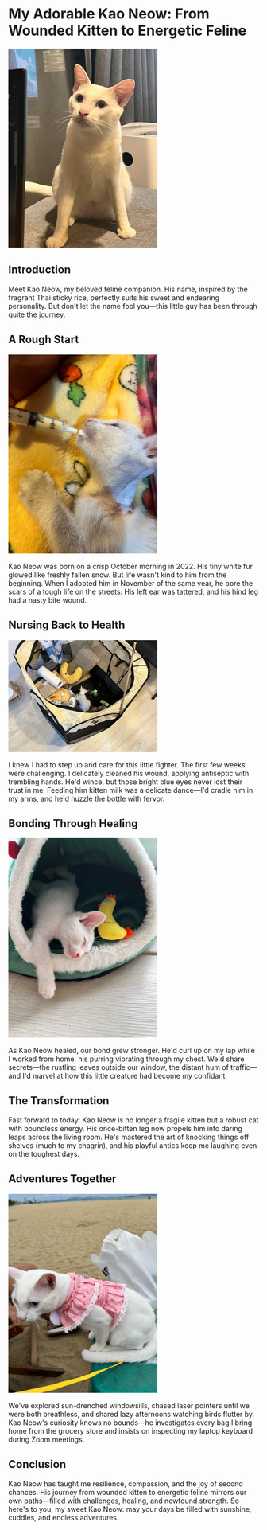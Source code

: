 # My Adorable Kao Neow: From Wounded Kitten to Energetic Feline

<img alt="kaw-neow-is-adorable" src="https://raw.githubusercontent.com/korntewin/intro-website/main/src/pics/kao-neow-is-adorable.jpg" width="300em" height="auto" />

## Introduction

Meet Kao Neow, my beloved feline companion. His name, inspired by the fragrant Thai sticky rice, perfectly suits his sweet and endearing personality. But don't let the name fool you—this little guy has been through quite the journey.

## A Rough Start

<img alt="kaw-neow-firstmet" src="https://raw.githubusercontent.com/korntewin/intro-website/main/src/pics/kao-neow-firstmet.jpg" width="300em" height="auto" />

Kao Neow was born on a crisp October morning in 2022. His tiny white fur glowed like freshly fallen snow. But life wasn't kind to him from the beginning. When I adopted him in November of the same year, he bore the scars of a tough life on the streets. His left ear was tattered, and his hind leg had a nasty bite wound.

## Nursing Back to Health

<img alt="kaw-neow-medical" src="https://raw.githubusercontent.com/korntewin/intro-website/main/src/pics/kao-neow-medical.jpg" width="300em" height="auto" />

I knew I had to step up and care for this little fighter. The first few weeks were challenging. I delicately cleaned his wound, applying antiseptic with trembling hands. He'd wince, but those bright blue eyes never lost their trust in me. Feeding him kitten milk was a delicate dance—I'd cradle him in my arms, and he'd nuzzle the bottle with fervor.

## Bonding Through Healing

<img alt="kao-neow-is-better" src="https://raw.githubusercontent.com/korntewin/intro-website/main/src/pics/kao-neow-is-better.jpg" width="300em" height="auto" />

As Kao Neow healed, our bond grew stronger. He'd curl up on my lap while I worked from home, his purring vibrating through my chest. We'd share secrets—the rustling leaves outside our window, the distant hum of traffic—and I'd marvel at how this little creature had become my confidant.

## The Transformation

Fast forward to today: Kao Neow is no longer a fragile kitten but a robust cat with boundless energy. His once-bitten leg now propels him into daring leaps across the living room. He's mastered the art of knocking things off shelves (much to my chagrin), and his playful antics keep me laughing even on the toughest days.

## Adventures Together

<img alt="kao-neow-is-cheeky" src="https://raw.githubusercontent.com/korntewin/intro-website/main/src/pics/kao-neow-is-cheeky.jpg" width="300em" height="auto" />

We've explored sun-drenched windowsills, chased laser pointers until we were both breathless, and shared lazy afternoons watching birds flutter by. Kao Neow's curiosity knows no bounds—he investigates every bag I bring home from the grocery store and insists on inspecting my laptop keyboard during Zoom meetings.

## Conclusion

Kao Neow has taught me resilience, compassion, and the joy of second chances. His journey from wounded kitten to energetic feline mirrors our own paths—filled with challenges, healing, and newfound strength. So here's to you, my sweet Kao Neow: may your days be filled with sunshine, cuddles, and endless adventures.
